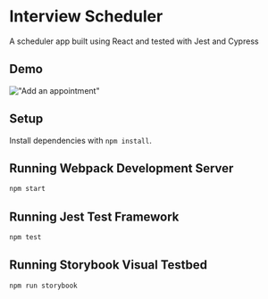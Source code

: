 # Interview Scheduler
A scheduler app built using React and tested with Jest and Cypress

## Demo
!["Add an appointment"](https://github.com/dantan123/scheduler/blob/master/docs/scheduler.png?raw=true)

## Setup

Install dependencies with `npm install`.

## Running Webpack Development Server

```sh
npm start
```

## Running Jest Test Framework

```sh
npm test
```

## Running Storybook Visual Testbed

```sh
npm run storybook
```